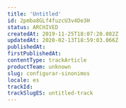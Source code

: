 ```yaml
---
title: 'Untitled'
id: 2pmba8GLf4fuzcU3v4De3H
status: ARCHIVED
createdAt: 2019-11-25T18:07:20.082Z
updatedAt: 2020-02-13T18:59:03.066Z
publishedAt: 
firstPublishedAt: 
contentType: trackArticle
productTeam: unknown
slug: configurar-sinonimos
locale: es
trackId: 
trackSlugES: untitled-track
---
```



